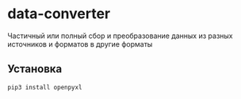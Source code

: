 # data-converter
Частичный или полный сбор и преобразование данных из разных источников и форматов в другие форматы

## Установка
```sh
pip3 install openpyxl 
```
